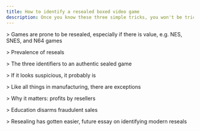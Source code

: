 ```yaml
---
title: How to identify a resealed boxed video game
description: Once you know these three simple tricks, you won't be tricked by reseals again
---
```

\> Games are prone to be resealed, especially if there is value, e.g. NES, SNES, and N64 games

\> Prevalence of reseals

\> The three identifiers to an authentic sealed game

\> If it looks suspicious, it probably is

\> Like all things in manufacturing, there are exceptions

\> Why it matters: profits by resellers

\> Education disarms fraudulent sales

\> Resealing has gotten easier, future essay on identifying modern reseals